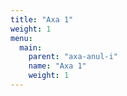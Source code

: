 ```yaml
---
title: "Axa 1"
weight: 1
menu:
  main:
    parent: "axa-anul-i"
    name: "Axa 1"
    weight: 1
---
```

